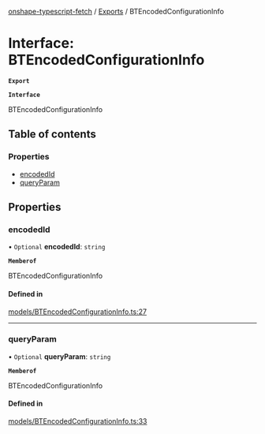 [onshape-typescript-fetch](../README.md) / [Exports](../modules.md) / BTEncodedConfigurationInfo

# Interface: BTEncodedConfigurationInfo

**`Export`**

**`Interface`**

BTEncodedConfigurationInfo

## Table of contents

### Properties

- [encodedId](BTEncodedConfigurationInfo.md#encodedid)
- [queryParam](BTEncodedConfigurationInfo.md#queryparam)

## Properties

### encodedId

• `Optional` **encodedId**: `string`

**`Memberof`**

BTEncodedConfigurationInfo

#### Defined in

[models/BTEncodedConfigurationInfo.ts:27](https://github.com/toebes/onshape-typescript-fetch/blob/3e11ae1/models/BTEncodedConfigurationInfo.ts#L27)

___

### queryParam

• `Optional` **queryParam**: `string`

**`Memberof`**

BTEncodedConfigurationInfo

#### Defined in

[models/BTEncodedConfigurationInfo.ts:33](https://github.com/toebes/onshape-typescript-fetch/blob/3e11ae1/models/BTEncodedConfigurationInfo.ts#L33)
